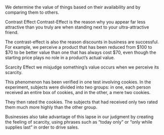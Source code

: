 We determine the value of things based on their availability and by comparing them to others.

Contrast Effect
Contrast-Effect is the reason why you appear far less attractive than you truly are when standing next to your ultra-attractive friend.

The contrast-effect is also the reason discounts in business are successful. For example, we perceive a product that has been reduced from $100 to $70 to be better value than one that has always cost $70, even though the starting price plays no role in a product’s actual value.

Scarcity Effect
we misjudge something’s value occurs when we perceive its scarcity.

This phenomenon has been verified in one test involving cookies. In the experiment, subjects were divided into two groups: in one, each person received an entire box of cookies, and in the other, a mere two cookies.

They then rated the cookies. The subjects that had received only two rated them much more highly than the other group.

Businesses also take advantage of this lapse in our judgment by creating the feeling of scarcity, using phrases such as “today only” or “only while supplies last” in order to drive sales.